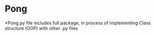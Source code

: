 # Pong
*Pong.py file includes full package, in process of implementing Class structure (OOP) with other .py files

